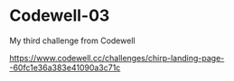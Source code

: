 # Codewell-03
My third challenge from Codewell

https://www.codewell.cc/challenges/chirp-landing-page--60fc1e36a383e41090a3c71c
